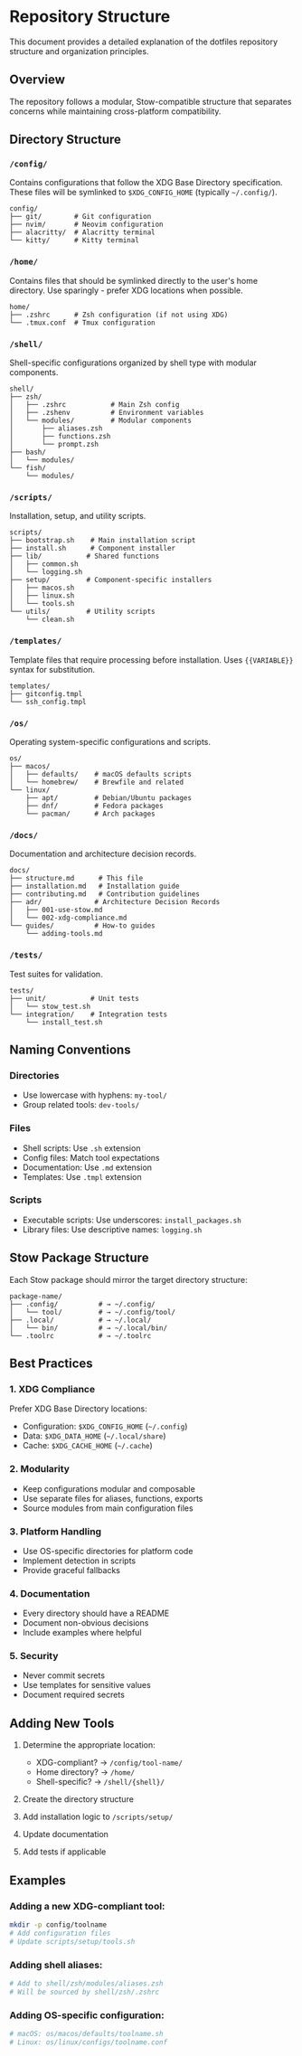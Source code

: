 # Repository Structure

This document provides a detailed explanation of the dotfiles repository structure and organization principles.

## Overview

The repository follows a modular, Stow-compatible structure that separates concerns while maintaining cross-platform compatibility.

## Directory Structure

### `/config/`
Contains configurations that follow the XDG Base Directory specification. These files will be symlinked to `$XDG_CONFIG_HOME` (typically `~/.config/`).

```
config/
├── git/        # Git configuration
├── nvim/       # Neovim configuration
├── alacritty/  # Alacritty terminal
└── kitty/      # Kitty terminal
```

### `/home/`
Contains files that should be symlinked directly to the user's home directory. Use sparingly - prefer XDG locations when possible.

```
home/
├── .zshrc      # Zsh configuration (if not using XDG)
└── .tmux.conf  # Tmux configuration
```

### `/shell/`
Shell-specific configurations organized by shell type with modular components.

```
shell/
├── zsh/
│   ├── .zshrc           # Main Zsh config
│   ├── .zshenv          # Environment variables
│   └── modules/         # Modular components
│       ├── aliases.zsh
│       ├── functions.zsh
│       └── prompt.zsh
├── bash/
│   └── modules/
└── fish/
    └── modules/
```

### `/scripts/`
Installation, setup, and utility scripts.

```
scripts/
├── bootstrap.sh    # Main installation script
├── install.sh      # Component installer
├── lib/           # Shared functions
│   ├── common.sh
│   └── logging.sh
├── setup/         # Component-specific installers
│   ├── macos.sh
│   ├── linux.sh
│   └── tools.sh
└── utils/         # Utility scripts
    └── clean.sh
```

### `/templates/`
Template files that require processing before installation. Uses `{{VARIABLE}}` syntax for substitution.

```
templates/
├── gitconfig.tmpl
└── ssh_config.tmpl
```

### `/os/`
Operating system-specific configurations and scripts.

```
os/
├── macos/
│   ├── defaults/    # macOS defaults scripts
│   └── homebrew/    # Brewfile and related
└── linux/
    ├── apt/         # Debian/Ubuntu packages
    ├── dnf/         # Fedora packages
    └── pacman/      # Arch packages
```

### `/docs/`
Documentation and architecture decision records.

```
docs/
├── structure.md      # This file
├── installation.md   # Installation guide
├── contributing.md   # Contribution guidelines
├── adr/             # Architecture Decision Records
│   ├── 001-use-stow.md
│   └── 002-xdg-compliance.md
└── guides/          # How-to guides
    └── adding-tools.md
```

### `/tests/`
Test suites for validation.

```
tests/
├── unit/           # Unit tests
│   └── stow_test.sh
└── integration/    # Integration tests
    └── install_test.sh
```

## Naming Conventions

### Directories
- Use lowercase with hyphens: `my-tool/`
- Group related tools: `dev-tools/`

### Files
- Shell scripts: Use `.sh` extension
- Config files: Match tool expectations
- Documentation: Use `.md` extension
- Templates: Use `.tmpl` extension

### Scripts
- Executable scripts: Use underscores: `install_packages.sh`
- Library files: Use descriptive names: `logging.sh`

## Stow Package Structure

Each Stow package should mirror the target directory structure:

```
package-name/
├── .config/          # → ~/.config/
│   └── tool/         # → ~/.config/tool/
├── .local/           # → ~/.local/
│   └── bin/          # → ~/.local/bin/
└── .toolrc           # → ~/.toolrc
```

## Best Practices

### 1. XDG Compliance
Prefer XDG Base Directory locations:
- Configuration: `$XDG_CONFIG_HOME` (`~/.config`)
- Data: `$XDG_DATA_HOME` (`~/.local/share`)
- Cache: `$XDG_CACHE_HOME` (`~/.cache`)

### 2. Modularity
- Keep configurations modular and composable
- Use separate files for aliases, functions, exports
- Source modules from main configuration files

### 3. Platform Handling
- Use OS-specific directories for platform code
- Implement detection in scripts
- Provide graceful fallbacks

### 4. Documentation
- Every directory should have a README
- Document non-obvious decisions
- Include examples where helpful

### 5. Security
- Never commit secrets
- Use templates for sensitive values
- Document required secrets

## Adding New Tools

1. Determine the appropriate location:
   - XDG-compliant? → `/config/tool-name/`
   - Home directory? → `/home/`
   - Shell-specific? → `/shell/{shell}/`

2. Create the directory structure

3. Add installation logic to `/scripts/setup/`

4. Update documentation

5. Add tests if applicable

## Examples

### Adding a new XDG-compliant tool:
```bash
mkdir -p config/toolname
# Add configuration files
# Update scripts/setup/tools.sh
```

### Adding shell aliases:
```bash
# Add to shell/zsh/modules/aliases.zsh
# Will be sourced by shell/zsh/.zshrc
```

### Adding OS-specific configuration:
```bash
# macOS: os/macos/defaults/toolname.sh
# Linux: os/linux/configs/toolname.conf
```
